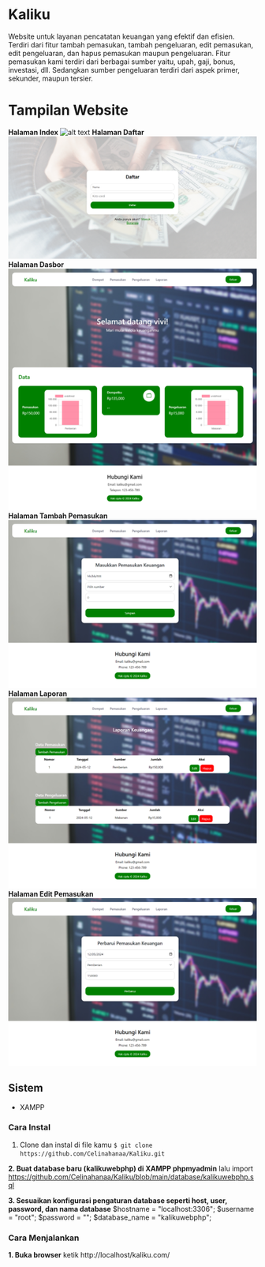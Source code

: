 # Kaliku
Website untuk layanan pencatatan keuangan yang efektif dan efisien. Terdiri dari fitur tambah pemasukan, tambah pengeluaran, edit pemasukan, edit pengeluaran, dan hapus pemasukan maupun pengeluaran. Fitur pemasukan kami terdiri dari berbagai sumber yaitu, upah, gaji, bonus, investasi, dll. Sedangkan sumber pengeluaran terdiri dari aspek primer, sekunder, maupun tersier.

# Tampilan Website
**Halaman Index**
![alt text](https://github.com/Celinahanaa/Kaliku/blob/main/img/ss%20index.png?raw=true)
**Halaman Daftar**
![alt text](https://github.com/Celinahanaa/Kaliku/blob/main/img/ss%20daftar.png?raw=true)
**Halaman Dasbor**
![alt text](https://github.com/Celinahanaa/Kaliku/blob/main/img/ss%20dasbor.png?raw=true)
**Halaman Tambah Pemasukan**
![alt text](https://github.com/Celinahanaa/Kaliku/blob/main/img/ss%20tambah%20pemasukan.png?raw=true)
**Halaman Laporan**
![alt text](https://github.com/Celinahanaa/Kaliku/blob/main/img/ss%20laporan.png?raw=true)
**Halaman Edit Pemasukan**
![alt text](https://github.com/Celinahanaa/Kaliku/blob/main/img/ss%20edit%20pemasukan.png?raw=true)


## Sistem
- XAMPP


### Cara Instal
1. Clone dan instal di file kamu
`$ git clone https://github.com/Celinahanaa/Kaliku.git`

**2. Buat database baru (kalikuwebphp) di XAMPP phpmyadmin**
lalu import https://github.com/Celinahanaa/Kaliku/blob/main/database/kalikuwebphp.sql

**3. Sesuaikan konfigurasi pengaturan database seperti host, user, password, dan nama database**
$hostname = "localhost:3306";
$username = "root";
$password = "";
$database_name = "kalikuwebphp";


### Cara Menjalankan
**1. Buka browser**
ketik http://localhost/kaliku.com/

